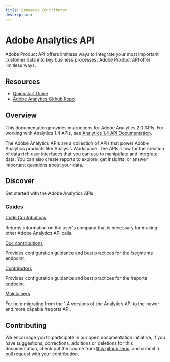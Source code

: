 ```yaml
---
title: Commerce Contributor
description: 
---
```


<Hero slots="heading, text"/>

# Adobe Analytics API

Adobe Product API offers limitless ways to integrate your most important customer data into key business processes. Adobe Product API offer limitless ways.

<Resources slots="heading, links"/>

## Resources

*  [Quickstart Guide](https://www.adobe.io/apis/experiencecloud/analytics/docs.html)
*  [Adobe Analytics Github Repo](https://github.com/AdobeDocs/analytics-2.0-apis)

## Overview

This documentation provides instructions for Adobe Analytics 2.0 APIs. For working with Analytics 1.4 APIs, see [Analytics 1.4 API Documentation](https://github.com/AdobeDocs/analytics-1.4-apis).

The Adobe Analytics APIs are a collection of APIs that power Adobe Analytics products like Analysis Workspace.
The APIs allow for the creation of data rich user interfaces that you can use to manipulate and integrate data.
You can also create reports to explore, get insights, or answer important questions about your data.

## Discover

Get started with the Adobe Analytics APIs.

<DiscoverBlock slots="heading, link, text"/>

### Guides

[Code Contributions](guides/code-contributions/)

Returns information on the user's company that is necessary for making other Adobe Analytics API calls.

<DiscoverBlock slots="link, text"/>

[Doc contributions](guides/doc-contributions/)

Provides configuration guidance and best practices for the /segments endpoint.

<DiscoverBlock slots="link, text"/>

[Contributors](guides/contributors/)

Provides configuration guidance and best practices for the /reports endpoint.

<DiscoverBlock slots="link, text"/>

[Maintainers](guides/maintainers/)

For help migrating from the 1.4 versions of the Analytics API to the newer and more capable /reports API.

<DiscoverBlock width="100%" slots="heading, link, text"/>

## Contributing

We encourage you to participate in our open documentation initiative, if you have suggestions, corrections, additions
or deletions for this documentation, check out the source from [this github repo](https://github.com/adobe/gatsby-theme-spectrum-example), and submit a pull
request with your contribution.
